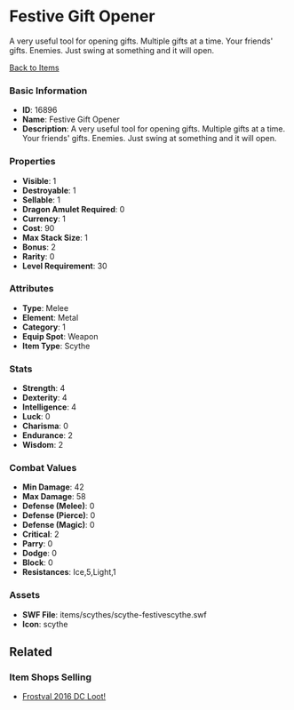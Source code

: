 # Festive Gift Opener

A very useful tool for opening gifts. Multiple gifts at a time. Your friends' gifts. Enemies. Just swing at something and it will open.

[Back to Items](../items.md)

### Basic Information

- **ID**: 16896
- **Name**: Festive Gift Opener
- **Description**: A very useful tool for opening gifts. Multiple gifts at a time. Your friends&#039; gifts. Enemies. Just swing at something and it will open.

### Properties

- **Visible**: 1
- **Destroyable**: 1
- **Sellable**: 1
- **Dragon Amulet Required**: 0
- **Currency**: 1
- **Cost**: 90
- **Max Stack Size**: 1
- **Bonus**: 2
- **Rarity**: 0
- **Level Requirement**: 30

### Attributes

- **Type**: Melee
- **Element**: Metal
- **Category**: 1
- **Equip Spot**: Weapon
- **Item Type**: Scythe

### Stats

- **Strength**: 4
- **Dexterity**: 4
- **Intelligence**: 4
- **Luck**: 0
- **Charisma**: 0
- **Endurance**: 2
- **Wisdom**: 2

### Combat Values

- **Min Damage**: 42
- **Max Damage**: 58
- **Defense (Melee)**: 0
- **Defense (Pierce)**: 0
- **Defense (Magic)**: 0
- **Critical**: 2
- **Parry**: 0
- **Dodge**: 0
- **Block**: 0
- **Resistances**: Ice,5,Light,1

### Assets

- **SWF File**: items/scythes/scythe-festivescythe.swf
- **Icon**: scythe

## Related

### Item Shops Selling

- [Frostval 2016 DC Loot!](../item-shops/539-frostval-2016-dc-loot.md)

